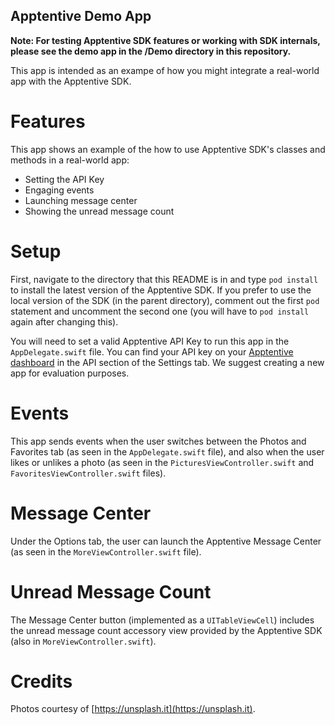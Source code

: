 Apptentive Demo App
-----------------------

**Note: For testing Apptentive SDK features or working with SDK internals, please see the demo app in the /Demo directory in this repository.**

This app is intended as an exampe of how you might integrate a real-world app with the Apptentive SDK. 

Features
========

This app shows an example of the how to use Apptentive SDK's classes and methods in a real-world app:

- Setting the API Key
- Engaging events
- Launching message center
- Showing the unread message count

Setup
=====

First, navigate to the directory that this README is in and type `pod install` to install the latest version of the Apptentive SDK. If you prefer to use the local version of the SDK (in the parent directory), comment out the first `pod` statement and uncomment the second one (you will have to `pod install` again after changing this). 

You will need to set a valid Apptentive API Key to run this app in the `AppDelegate.swift` file. You can find your API key on your [Apptentive dashboard](https://be.apptentive.com/apps/current/settings/api) in the API section of the Settings tab. We suggest creating a new app for evaluation purposes. 

Events
======

This app sends events when the user switches between the Photos and Favorites tab (as seen in the `AppDelegate.swift` file), and also when the user likes or unlikes a photo (as seen in the `PicturesViewController.swift` and `FavoritesViewController.swift` files). 

Message Center
==============

Under the Options tab, the user can launch the Apptentive Message Center (as seen in the `MoreViewController.swift` file). 

Unread Message Count
====================

The Message Center button (implemented as a `UITableViewCell`) includes the unread message count accessory view provided by the Apptentive SDK (also in `MoreViewController.swift`). 

Credits
=======

Photos courtesy of [https://unsplash.it](https://unsplash.it). 
